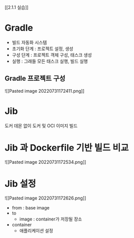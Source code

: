 [[2.1.1 실습]]
# Gradle
- 빌드 자동화 시스템
- 초기화 단계 : 프로젝트 설정, 생성
- 구성 단계 : 프로젝트 객체 구성, 태스크 생성
- 실행 : 그래들 모든 태스크 실행, 빌드 실행

## Gradle 프로젝트 구성
![[Pasted image 20220731172411.png]]
# Jib
도커 데몬 없이 도커 및 OCI 이미지 빌드

# Jib 과 Dockerfile 기반 빌드 비교
![[Pasted image 20220731172534.png]]
# Jib 설정
![[Pasted image 20220731172626.png]]
- from : base image
- to
	- image : container가 저장될 장소
- container
	- 애플리케이션 설정